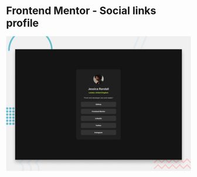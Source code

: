 # Frontend Mentor - Social links profile

![Design preview for the Social links profile coding challenge](./design/desktop-preview.jpg)